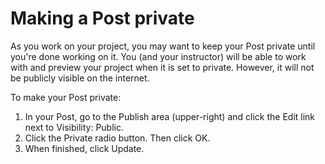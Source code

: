 # Making a Post private

As you work on your project, you may want to keep your Post private until you're done working on it. You (and your instructor) will be able to work with and preview your project when it is set to private. However, it will not be publicly visible on the internet. 

To make your Post private:

1. In your Post, go to the Publish area (upper-right) and click the Edit link next to Visibility: Public.
2. Click the Private radio button. Then click OK.
3. When finished, click Update. 